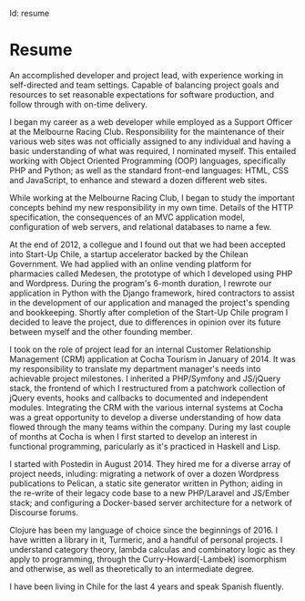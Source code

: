 Id: resume

# Resume

An accomplished developer and project lead, with experience working in self-directed and team settings. Capable of balancing project goals and resources to set reasonable expectations for software production, and follow through with on-time delivery.

I began my career as a web developer while employed as a Support Officer at the Melbourne Racing Club. Responsibility for the maintenance of their various web sites was not officially assigned to any individual and having a basic understanding of what was required, I nominated myself. This entailed working with Object Oriented Programming (OOP) languages, specifically PHP and Python; as well as the standard front-end languages: HTML, CSS and JavaScript, to enhance and steward a dozen different web sites.

While working at the Melbourne Racing Club, I began to study the important concepts behind my new responsibility in my own time. Details of the HTTP specification, the consequences of an MVC application model, configuration of web servers, and relational databases to name a few.

At the end of 2012, a collegue and I found out that we had been accepted into Start-Up Chile, a startup accelerator backed by the Chilean Government. We had applied with an online vending platform for pharmacies called Medesen, the prototype of which I developed using PHP and Wordpress. During the program's 6-month duration, I rewrote our application in Python with the Django framework, hired contractors to assist in the development of our application and managed the project's spending and bookkeeping. Shortly after completion of the Start-Up Chile program I decided to leave the project, due to differences in opinion over its future between myself and the other founding member.

I took on the role of project lead for an internal Customer Relationship Management (CRM) application at Cocha Tourism in January of 2014. It was my responsibility to translate my department manager's needs into achievable project milestones. I inherited a PHP/Symfony and JS/jQuery stack, the frontend of which I restructured from a patchwork collection of jQuery events, hooks and callbacks to documented and independent modules. Integrating the CRM with the various internal systems at Cocha was a great opportunity to develop a diverse understanding of how data flowed through the many teams within the company. During my last couple of months at Cocha is when I first started to develop an interest in functional programming, paricularly as it's practiced in Haskell and Lisp.

I started with Postedin in August 2014. They hired me for a diverse array of project needs, inluding: migrating a network of over a dozen Wordpress publications to Pelican, a static site generator written in Python; aiding in the re-write of their legacy code base to a new PHP/Laravel and JS/Ember stack; and configuring a Docker-based server architecture for a network of Discourse forums.

Clojure has been my language of choice since the beginnings of 2016. I have written a library in it, Turmeric, and a handful of personal projects. I understand category theory, lambda calculas and combinatory logic as they apply to programming, through the Curry-Howard(-Lambek) isomorphism and otherwise, as well as theoretically to an intermediate degree.

I have been living in Chile for the last 4 years and speak Spanish fluently.
